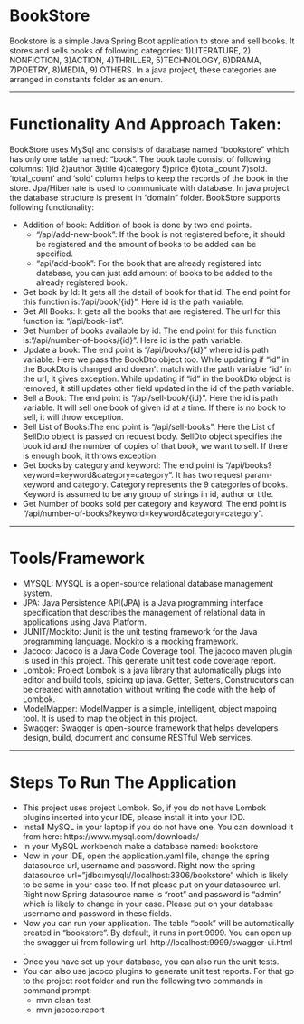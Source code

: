 # BookStore
Bookstore is a simple Java Spring Boot application to store and sell books. It stores and sells books of following categories:
1)LITERATURE, 2) NONFICTION, 3)ACTION, 4)THRILLER, 5)TECHNOLOGY, 6)DRAMA, 7)POETRY, 8)MEDIA, 9) OTHERS.
In a java project, these categories are arranged in constants folder as an enum.

---
# Functionality And Approach Taken:
BookStore uses MySql and consists of database named “bookstore” which has only one table named: “book”.  The book table consist of following columns: 1)id 2)author 3)title 4)category 5)price 6)total_count 7)sold. ‘total_count’ and ‘sold’ column helps to keep the records of the book in the store.
Jpa/Hibernate is used to communicate with database. In java project the database structure is present in “domain” folder.
BookStore  supports following functionality:
<ul>
<li>Addition of book: Addition of book is done by two end points.<ul>
<li> “/api/add-new-book”: If the book is not registered before, it should be registered and the amount of books to be added can be specified.</li>
<li> “api/add-book”: For the book that are already registered into database, you can just add amount of books to be added to the already registered book.</li>
</ul>
<li>Get book by Id: It gets all the detail of book for that id.  The end point for this function is:”/api/book/{id}”. Here id is the path variable.</li>
<li>Get All Books: It gets all the books that are registered. The url for this function is: “/api/book-list”.</li>
<li>Get Number of books available by id:  The end point for this function is:”/api/number-of-books/{id}”. Here id is the path variable.</li>
<li>Update a book: The end point is “/api/books/{id}” where id is path variable. Here we pass the BookDto object too. While updating if “id” in the BookDto is changed and doesn’t match with the path variable “id” in the url, it gives exception. While updating  if “id” in the bookDto object is removed, it still updates other field updated  in the id of the path variable.</li>
<li>Sell a Book: The end point is “/api/sell-book/{id}”. Here the id is path variable. It will sell one book of given id at a time. If there is no book to sell, it will throw exception.</li>
<li>Sell List of Books:The end point is “/api/sell-books”. Here the List of SellDto object is passed on request body. SellDto object specifies the book id and the number of copies of that book, we want to sell. If there is enough book, it throws exception.</li>
<li>Get books by category and keyword: The end point is “/api/books?keyword=keyword&category=category”. It has two request param-keyword and category. Category represents the 9 categories of books. Keyword is assumed to be any group of strings in id, author or title.</li>
<li>Get Number of books sold per category and keyword: The end point is “/api/number-of-books?keyword=keyword&category=category”.</li>
</ul>

---
# Tools/Framework
<ul>
<li>MYSQL: MYSQL is a open-source relational database management system.</li>
<li>JPA: Java Persistence API(JPA) is a Java programming interface specification that describes the management of relational data in applications using Java Platform.</li>
<li>JUNIT/Mockito: Junit is the unit testing framework for the Java programming language. Mockito is a mocking framework.</li>
<li>Jacoco: Jacoco is a Java Code Coverage tool. The jacoco maven plugin is used in this project. This generate unit test code coverage report.</li>
<li>Lombok: Project Lombok is a java library that automatically plugs into editor and build tools, spicing up java. Getter, Setters, Construcutors can be created with annotation without writing the code with the help of Lombok.</li>
<li>ModelMapper: ModelMapper is a simple, intelligent, object mapping tool. It is used to map the object in this project.</li>
<li>Swagger: Swagger is open-source framework that helps developers design, build, document and consume RESTful Web services.</li>
</ul>

---
# Steps To Run The Application
<ul>
<li>This project uses project Lombok. So, if you do not have Lombok plugins inserted into your IDE, please install it into your IDD.</li>
<li>Install MySQL in your laptop if you do not have one. You can download it from here: https://www.mysql.com/downloads/</li>
<li>In your MySQL workbench make a database named: bookstore </li>
<li>Now in your IDE, open the application.yaml file, change the spring datasource url, username and password. Right now the spring datasource url=”jdbc:mysql://localhost:3306/bookstore” which is likely to be same in your case too. If not please put on your datasource url. Right now Spring datasource name is “root” and password is “admin” which is likely to change in your case. Please put on your database username and password in these fields.</li>
<li>Now you can run your application. The table “book” will be automatically created in “bookstore”. By default, it runs in port:9999. You can open up the swagger ui from  following url: http://localhost:9999/swagger-ui.html .</li>
<li>Once you have set up your database, you can also run the unit tests.</li>
<li>You can also use jacoco plugins to generate unit test reports. For that go to the project root folder and run the following two commands in command prompt:
    <ul><li>mvn clean test</li>
    <li>mvn jacoco:report</li>
    </ul>    
</li>
</ul>
